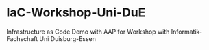 # IaC-Workshop-Uni-DuE
Infrastructure as Code Demo with AAP for Workshop with Informatik-Fachschaft Uni Duisburg-Essen
